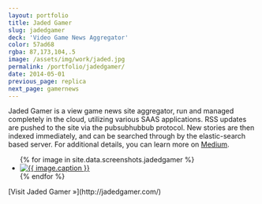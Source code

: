 ```yaml
---
layout: portfolio
title: Jaded Gamer
slug: jadedgamer
deck: 'Video Game News Aggregator'
color: 57ad68
rgba: 87,173,104,.5
image: /assets/img/work/jaded.jpg
permalink: /portfolio/jadedgamer/
date: 2014-05-01
previous_page: replica
next_page: gamernews
---
```


Jaded Gamer is a view game news site aggregator, run and managed  completely in the cloud, utilizing various SAAS applications. RSS updates are pushed to the site via the pubsubhubbub protocol. New stories are then indexed immediately, and can be searched through by the elastic-search based server. For additional details, you can learn more on [Medium](https://medium.com/jaded-gamer/building-jaded-gamer-e08c6532b56d).

<ul class="list-inline clearfix">
{% for image in site.data.screenshots.jadedgamer %}
<li class="col-xs-1">
<a href="{{image.url}}" class="thumbnail lightbox">
  <img class="img-rounded" src="{{image.thumb}}" alt="{{ image.caption }}">
</a>
</li>
{% endfor %}
</ul>
[Visit Jaded Gamer &raquo;](http://jadedgamer.com/)

